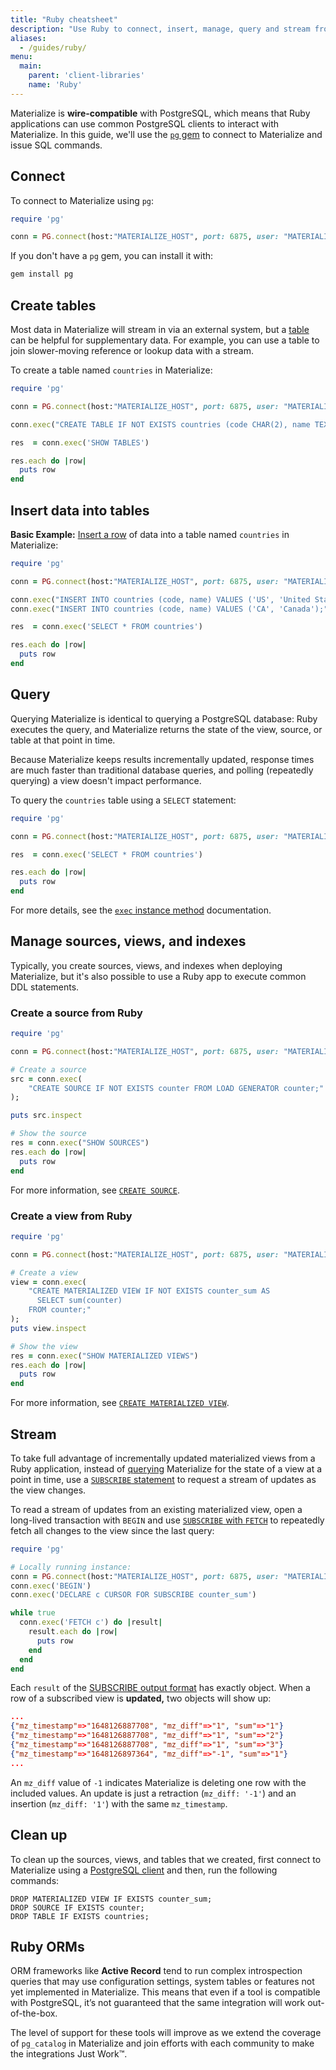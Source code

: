 ```yaml
---
title: "Ruby cheatsheet"
description: "Use Ruby to connect, insert, manage, query and stream from Materialize."
aliases:
  - /guides/ruby/
menu:
  main:
    parent: 'client-libraries'
    name: 'Ruby'
---
```


Materialize is **wire-compatible** with PostgreSQL, which means that Ruby applications can use common PostgreSQL clients to interact with Materialize. In this guide, we'll use the  [`pg` gem](https://rubygems.org/gems/pg/) to connect to Materialize and issue SQL commands.

## Connect

To connect to Materialize using `pg`:

```ruby
require 'pg'

conn = PG.connect(host:"MATERIALIZE_HOST", port: 6875, user: "MATERIALIZE_USERNAME", password: "MATERIALIZE_PASSWORD")
```

If you don't have a `pg` gem, you can install it with:

```bash
gem install pg
```

## Create tables

Most data in Materialize will stream in via an external system, but a [table](/sql/create-table/) can be helpful for supplementary data. For example, you can use a table to join slower-moving reference or lookup data with a stream.

To create a table named `countries` in Materialize:

```ruby
require 'pg'

conn = PG.connect(host:"MATERIALIZE_HOST", port: 6875, user: "MATERIALIZE_USERNAME", password: "MATERIALIZE_PASSWORD")

conn.exec("CREATE TABLE IF NOT EXISTS countries (code CHAR(2), name TEXT);")

res  = conn.exec('SHOW TABLES')

res.each do |row|
  puts row
end
```

## Insert data into tables

**Basic Example:** [Insert a row](https://materialize.com/docs/sql/insert/) of data into a table named `countries` in Materialize:

```ruby
require 'pg'

conn = PG.connect(host:"MATERIALIZE_HOST", port: 6875, user: "MATERIALIZE_USERNAME", password: "MATERIALIZE_PASSWORD")

conn.exec("INSERT INTO countries (code, name) VALUES ('US', 'United States');")
conn.exec("INSERT INTO countries (code, name) VALUES ('CA', 'Canada');")

res  = conn.exec('SELECT * FROM countries')

res.each do |row|
  puts row
end
```

## Query

Querying Materialize is identical to querying a PostgreSQL database: Ruby executes the query, and Materialize returns the state of the view, source, or table at that point in time.

Because Materialize keeps results incrementally updated, response times are much faster than traditional database queries, and polling (repeatedly querying) a view doesn't impact performance.

To query the `countries` table using a `SELECT` statement:

```ruby
require 'pg'

conn = PG.connect(host:"MATERIALIZE_HOST", port: 6875, user: "MATERIALIZE_USERNAME", password: "MATERIALIZE_PASSWORD")

res  = conn.exec('SELECT * FROM countries')

res.each do |row|
  puts row
end
```

For more details, see the [`exec` instance method](https://rubydoc.info/gems/pg/0.10.0/PGconn#exec-instance_method) documentation.

## Manage sources, views, and indexes

Typically, you create sources, views, and indexes when deploying Materialize, but it's also possible to use a Ruby app to execute common DDL statements.

### Create a source from Ruby

```ruby
require 'pg'

conn = PG.connect(host:"MATERIALIZE_HOST", port: 6875, user: "MATERIALIZE_USERNAME", password: "MATERIALIZE_PASSWORD")

# Create a source
src = conn.exec(
    "CREATE SOURCE IF NOT EXISTS counter FROM LOAD GENERATOR counter;"
);

puts src.inspect

# Show the source
res = conn.exec("SHOW SOURCES")
res.each do |row|
  puts row
end
```

For more information, see [`CREATE SOURCE`](/sql/create-source/).

### Create a view from Ruby

```ruby
require 'pg'

conn = PG.connect(host:"MATERIALIZE_HOST", port: 6875, user: "MATERIALIZE_USERNAME", password: "MATERIALIZE_PASSWORD")

# Create a view
view = conn.exec(
    "CREATE MATERIALIZED VIEW IF NOT EXISTS counter_sum AS
      SELECT sum(counter)
    FROM counter;"
);
puts view.inspect

# Show the view
res = conn.exec("SHOW MATERIALIZED VIEWS")
res.each do |row|
  puts row
end
```

For more information, see [`CREATE MATERIALIZED VIEW`](/sql/create-materialized-view/).


## Stream

To take full advantage of incrementally updated materialized views from a Ruby application, instead of [querying](#query) Materialize for the state of a view at a point in time, use a [`SUBSCRIBE` statement](/sql/subscribe/) to request a stream of updates as the view changes.

To read a stream of updates from an existing materialized view, open a long-lived transaction with `BEGIN` and use [`SUBSCRIBE` with `FETCH`](/sql/subscribe/#subscribing-with-fetch) to repeatedly fetch all changes to the view since the last query:

```ruby
require 'pg'

# Locally running instance:
conn = PG.connect(host:"MATERIALIZE_HOST", port: 6875, user: "MATERIALIZE_USERNAME", password: "MATERIALIZE_PASSWORD")
conn.exec('BEGIN')
conn.exec('DECLARE c CURSOR FOR SUBSCRIBE counter_sum')

while true
  conn.exec('FETCH c') do |result|
    result.each do |row|
      puts row
    end
  end
end
```

Each `result` of the [SUBSCRIBE output format](/sql/subscribe/#output) has exactly object. When a row of a subscribed view is **updated,** two objects will show up:

```json
...
{"mz_timestamp"=>"1648126887708", "mz_diff"=>"1", "sum"=>"1"}
{"mz_timestamp"=>"1648126887708", "mz_diff"=>"1", "sum"=>"2"}
{"mz_timestamp"=>"1648126887708", "mz_diff"=>"1", "sum"=>"3"}
{"mz_timestamp"=>"1648126897364", "mz_diff"=>"-1", "sum"=>"1"}
...
```

An `mz_diff` value of `-1` indicates Materialize is deleting one row with the included values.  An update is just a retraction (`mz_diff: '-1'`) and an insertion (`mz_diff: '1'`) with the same `mz_timestamp`.

## Clean up

To clean up the sources, views, and tables that we created, first connect to Materialize using a [PostgreSQL client](/integrations/sql-clients/) and then, run the following commands:

```mzsql
DROP MATERIALIZED VIEW IF EXISTS counter_sum;
DROP SOURCE IF EXISTS counter;
DROP TABLE IF EXISTS countries;
```

## Ruby ORMs

ORM frameworks like **Active Record** tend to run complex introspection queries that may use configuration settings, system tables or features not yet implemented in Materialize. This means that even if a tool is compatible with PostgreSQL, it’s not guaranteed that the same integration will work out-of-the-box.

The level of support for these tools will improve as we extend the coverage of `pg_catalog` in Materialize and join efforts with each community to make the integrations Just Work™️.

